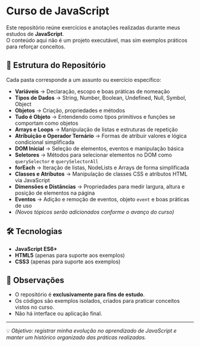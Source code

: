 # Curso de JavaScript

Este repositório reúne exercícios e anotações realizadas durante meus estudos de **JavaScript**.  
O conteúdo aqui não é um projeto executável, mas sim exemplos práticos para reforçar conceitos.

## 📂 Estrutura do Repositório

Cada pasta corresponde a um assunto ou exercício específico:

- **Variáveis** → Declaração, escopo e boas práticas de nomeação
- **Tipos de Dados** → String, Number, Boolean, Undefined, Null, Symbol, Object
- **Objetos** → Criação, propriedades e métodos
- **Tudo é Objeto** → Entendendo como tipos primitivos e funções se comportam como objetos
- **Arrays e Loops** → Manipulação de listas e estruturas de repetição
- **Atribuição e Operador Ternário** → Formas de atribuir valores e lógica condicional simplificada
- **DOM Inicial** → Seleção de elementos, eventos e manipulação básica
- **Seletores** → Métodos para selecionar elementos no DOM como `querySelector` e `querySelectorAll`
- **forEach** → Iteração de listas, NodeLists e Arrays de forma simplificada
- **Classes e Atributos** → Manipulação de classes CSS e atributos HTML via JavaScript
- **Dimensões e Distâncias** → Propriedades para medir largura, altura e posição de elementos na página
- **Eventos** → Adição e remoção de eventos, objeto `event` e boas práticas de uso
- _(Novos tópicos serão adicionados conforme o avanço do curso)_

## 🛠 Tecnologias

- **JavaScript ES6+**
- **HTML5** (apenas para suporte aos exemplos)
- **CSS3** (apenas para suporte aos exemplos)

## 📌 Observações

- O repositório é **exclusivamente para fins de estudo**.
- Os códigos são exemplos isolados, criados para praticar conceitos vistos no curso.
- Não há interface ou aplicação final.

---

💡 _Objetivo: registrar minha evolução no aprendizado de JavaScript e manter um histórico organizado das práticas realizadas._
